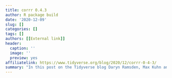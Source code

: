 ```yaml
---
title: corrr 0.4.3
author: R package build
date: '2020-12-09'
slug: []
categories: []
tags: []
authors: [[External link]]
header:
  caption: ''
  image: ''
  preview: yes
affiliatelink: https://www.tidyverse.org/blog/2020/12/corrr-0-4-3/
summary: "In this post on the Tidyverse blog Daryn Ramsden, Max Kuhn and I write about the latest changes in corrr, which is an R package for working with correlations."
---
```

